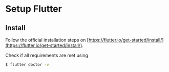 # Setup Flutter

## Install
Follow the official installation steps on [https://flutter.io/get-started/install/](https://flutter.io/get-started/install/).

Check if all requirements are met using 
```bash
$ flutter doctor -v
```

